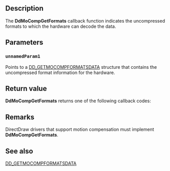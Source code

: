 ## Description

The **DdMoCompGetFormats** callback function indicates the uncompressed formats to which the hardware can decode the data.

## Parameters

### `unnamedParam1`

Points to a [DD_GETMOCOMPFORMATSDATA](https://learn.microsoft.com/windows/desktop/api/ddrawint/ns-ddrawint-dd_getmocompformatsdata) structure that contains the uncompressed format information for the hardware.

## Return value

**DdMoCompGetFormats** returns one of the following callback codes:

## Remarks

DirectDraw drivers that support motion compensation must implement **DdMoCompGetFormats**.

## See also

[DD_GETMOCOMPFORMATSDATA](https://learn.microsoft.com/windows/desktop/api/ddrawint/ns-ddrawint-dd_getmocompformatsdata)